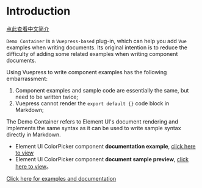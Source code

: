 # Introduction

[点此查看中文简介](https://github.com/calebman/vuepress-plugin-demo-container/blob/master/README.zh-CN.md)

`Demo Container` is a `Vuepress-based` plug-in, which can help you add `Vue` examples when writing documents. Its original intention is to reduce the difficulty of adding some related examples when writing component documents.

Using Vuepress to write component examples has the following embarrassment:
1. Component examples and sample code are essentially the same, but need to be written twice;
2. Vuepress cannot render the `export default {}` code block in Markdown;

The Demo Container refers to Element UI's document rendering and implements the same syntax as it can be used to write sample syntax directly in Markdown.
* Element UI ColorPicker component **documentation example**, [click here to view](https://github.com/ElemeFE/element/blob/dev/examples/docs/en-US/color-picker.md)
* Element UI ColorPicker component **document sample preview**, [click here to view](https://element.eleme.cn/2.0/#/en-US/component/color-picker)。

[Click here for examples and documentation](https://calebman.github.io/vuepress-plugin-demo-container/)